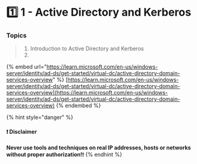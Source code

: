 # 1️⃣ 1 - Active Directory and Kerberos

### Topics

> 1. Introduction to Active Directory and Kerberos
> 2.

{% embed url="https://learn.microsoft.com/en-us/windows-server/identity/ad-ds/get-started/virtual-dc/active-directory-domain-services-overview" %}
[https://learn.microsoft.com/en-us/windows-server/identity/ad-ds/get-started/virtual-dc/active-directory-domain-services-overview](https://learn.microsoft.com/en-us/windows-server/identity/ad-ds/get-started/virtual-dc/active-directory-domain-services-overview)
{% endembed %}

{% hint style="danger" %}
#### ❗ Disclaimer&#x20;

**Never use tools and techniques on real IP addresses, hosts or networks without proper     authorization!**❗
{% endhint %}
